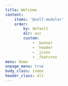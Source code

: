 ```yaml
---
title: Welcome
content:
    items: '@self.modular'
    order:
        by: default
        dir: asc
        custom:
            - _banner
            - _header
            - _icons
            - _features
menu: Home
onpage_menu: true
body_class: index
header_class: alt
---
```



